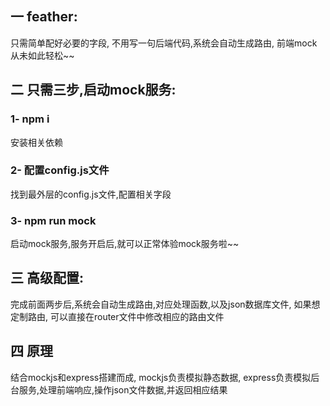## 一 feather:
只需简单配好必要的字段, 不用写一句后端代码,系统会自动生成路由, 前端mock从未如此轻松~~


## 二 只需三步,启动mock服务:


### 1- npm i 
安装相关依赖  

### 2- 配置config.js文件  
找到最外层的config.js文件,配置相关字段

### 3- npm run mock    
启动mock服务,服务开启后,就可以正常体验mock服务啦~~


## 三 高级配置:
完成前面两步后,系统会自动生成路由,对应处理函数,以及json数据库文件,
如果想定制路由, 可以直接在router文件中修改相应的路由文件


## 四 原理
结合mockjs和express搭建而成,
mockjs负责模拟静态数据,
express负责模拟后台服务,处理前端响应,操作json文件数据,并返回相应结果
